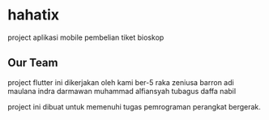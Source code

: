 # hahatix

project aplikasi mobile pembelian tiket bioskop

## Our Team

project flutter ini dikerjakan oleh kami ber-5 
raka zeniusa barron
adi maulana
indra darmawan
muhammad alfiansyah 
tubagus daffa nabil

project ini dibuat untuk memenuhi tugas pemrograman perangkat bergerak.
